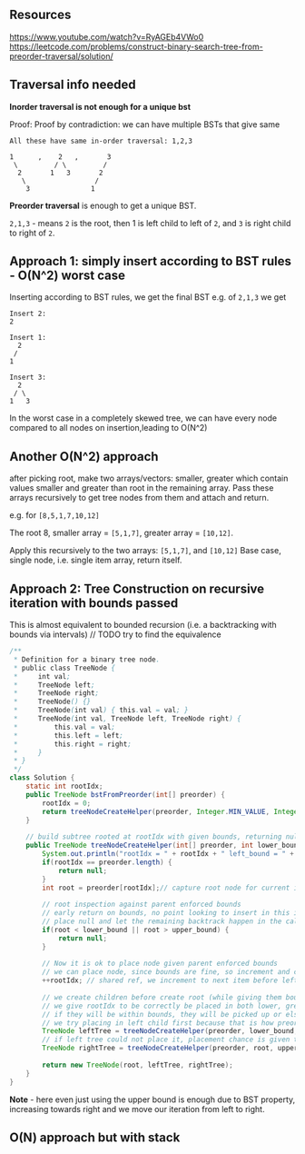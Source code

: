 
## Resources

https://www.youtube.com/watch?v=RyAGEb4VWo0
https://leetcode.com/problems/construct-binary-search-tree-from-preorder-traversal/solution/

## Traversal info needed

**Inorder traversal is not enough for a unique bst**

Proof: Proof by contradiction: we can have multiple BSTs that give same 

```
All these have same in-order traversal: 1,2,3

1      ,    2   ,       3
 \         / \         /
  2       1   3       2
   \                 /
    3               1
```
**Preorder traversal** is enough to get a unique BST.

`2,1,3` - means `2` is the root, then 1 is left child to left of `2`, and `3` is right child to right of `2`. 

## Approach 1: simply insert according to BST rules - O(N^2) worst case

Inserting according to BST rules,
we get the final BST
e.g. of `2,1,3`
we get

```
Insert 2:
2

Insert 1:
  2
 /
1

Insert 3:
  2
 / \
1   3
```

In the worst case in a completely skewed tree, we can have every node compared to all nodes on insertion,leading to O(N^2)

## Another O(N^2) approach

after picking root, make two arrays/vectors: smaller, greater which contain values smaller and greater than root in the remaining array.
Pass these arrays recursively to get tree nodes from them and attach and return.

e.g. for `[8,5,1,7,10,12]`

The root 8,
smaller array = `[5,1,7]`,
greater array = `[10,12]`.

Apply this recursively to the two arrays: `[5,1,7]`, and `[10,12]`
Base case, single node, i.e. single item array, return itself.


## Approach 2: Tree Construction on recursive iteration with bounds passed

This is almost equivalent to bounded recursion (i.e. a backtracking with bounds via intervals) // TODO try to find the equivalence

```java
/**
 * Definition for a binary tree node.
 * public class TreeNode {
 *     int val;
 *     TreeNode left;
 *     TreeNode right;
 *     TreeNode() {}
 *     TreeNode(int val) { this.val = val; }
 *     TreeNode(int val, TreeNode left, TreeNode right) {
 *         this.val = val;
 *         this.left = left;
 *         this.right = right;
 *     }
 * }
 */
class Solution {
    static int rootIdx;
    public TreeNode bstFromPreorder(int[] preorder) {
        rootIdx = 0;
        return treeNodeCreateHelper(preorder, Integer.MIN_VALUE, Integer.MAX_VALUE);
    }
    
    // build subtree rooted at rootIdx with given bounds, returning null if it cannot be created within bounds
    public TreeNode treeNodeCreateHelper(int[] preorder, int lower_bound, int upper_bound) {
        System.out.println("rootIdx = " + rootIdx + " left_bound = " + lower_bound + " upper_bound = " + upper_bound);
        if(rootIdx == preorder.length) {
            return null;
        }
        int root = preorder[rootIdx];// capture root node for current index, points to current item to be considered
        
        // root inspection against parent enforced bounds
        // early return on bounds, no point looking to insert in this interval
        // place null and let the remaining backtrack happen in the callstack
        if(root < lower_bound || root > upper_bound) { 
            return null;
        }
        
        // Now it is ok to place node given parent enforced bounds
        // we can place node, since bounds are fine, so increment and consider as done
        ++rootIdx; // shared ref, we increment to next item before left/right tree creation
        
        // we create children before create root (while giving them bound restrictions) - 
        // we give rootIdx to be correctly be placed in both lower, greater intervals,
        // if they will be within bounds, they will be picked up or else return null
        // we try placing in left child first because that is how preorder traversal is created.
        TreeNode leftTree = treeNodeCreateHelper(preorder, lower_bound, root);
        // if left tree could not place it, placement chance is given to right tree with bounds
        TreeNode rightTree = treeNodeCreateHelper(preorder, root, upper_bound);
        
        return new TreeNode(root, leftTree, rightTree);
    }
}
```

**Note** - here even just using the upper bound is enough due to BST property, increasing towards right and we move our iteration from left to right.

## O(N) approach but with stack

